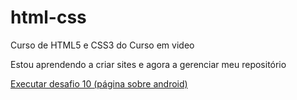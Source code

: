 # html-css
 Curso de HTML5 e CSS3 do Curso em video

Estou aprendendo a criar sites e agora a gerenciar meu repositório

<a href="https://lucaselias95.github.io/html-css/Modulo%202/Desafio%2010/desafio.html">Executar desafio 10 (página sobre android)</a>